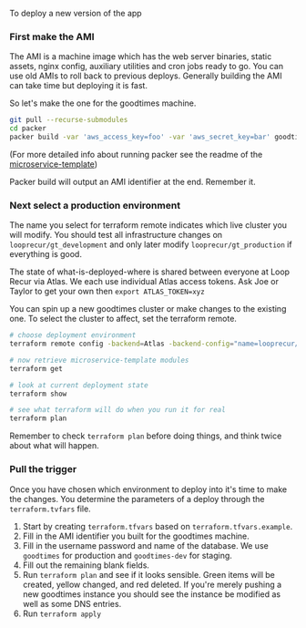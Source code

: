 To deploy a new version of the app

### First make the AMI

The AMI is a machine image which has the web server binaries, static
assets, nginx config, auxiliary utilities and cron jobs ready to go.
You can use old AMIs to roll back to previous deploys. Generally
building the AMI can take time but deploying it is fast.

So let's make the one for the goodtimes machine.


```bash
git pull --recurse-submodules
cd packer
packer build -var 'aws_access_key=foo' -var 'aws_secret_key=bar' goodtimes.json
```

(For more detailed info about running packer see the readme of the
[microservice-template](https://github.com/begriffs/microservice-template))

Packer build will output an AMI identifier at the end. Remember it.

### Next select a production environment

The name you select for terraform remote indicates which live cluster
you will modify. You should test all infrastructure changes on
`looprecur/gt_development` and only later modify `looprecur/gt_production`
if everything is good.

The state of what-is-deployed-where is shared between everyone at
Loop Recur via Atlas.  We each use individual Atlas access tokens.
Ask Joe or Taylor to get your own then `export ATLAS_TOKEN=xyz`

You can spin up a new goodtimes cluster or make changes to the
existing one. To select the cluster to affect, set the terraform remote.

```bash
# choose deployment environment
terraform remote config -backend=Atlas -backend-config="name=looprecur/gt_development"

# now retrieve microservice-template modules
terraform get

# look at current deployment state
terraform show

# see what terraform will do when you run it for real
terraform plan
```

Remember to check `terraform plan` before doing things, and think
twice about what will happen.

### Pull the trigger

Once you have chosen which environment to deploy into it's time to
make the changes. You determine the parameters of a deploy through
the `terraform.tvfars` file.

1. Start by creating `terraform.tfvars` based on `terraform.tfvars.example`.
2. Fill in the AMI identifier you built for the goodtimes machine.
3. Fill in the username password and name of the database. We use `goodtimes`
   for production and `goodtimes-dev` for staging.
4. Fill out the remaining blank fields.
5. Run `terraform plan` and see if it looks sensible. Green items will be
   created, yellow changed, and red deleted. If you're merely pushing a new
   goodtimes instance you should see the instance be modified as well as some
   DNS entries.
6. Run `terraform apply`
